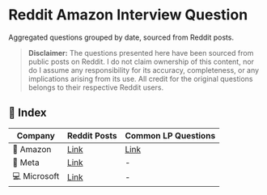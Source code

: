 # Reddit Amazon Interview Question  
Aggregated questions grouped by date, sourced from Reddit posts.

> **Disclaimer:** The questions presented here have been sourced from public posts on Reddit. I do not claim ownership of this content, nor do I assume any responsibility for its accuracy, completeness, or any implications arising from its use. All credit for the original questions belongs to their respective Reddit users.


## 📌 Index

| Company     | Reddit Posts                  | Common LP Questions               |
|-------------|------------------------------------|--------------------------------|
| 🛒 Amazon    | [Link](./Amazon/README.md)       | [Link](./Amazon/LP/README.md)   |
| 📘 Meta      | [Link](./Meta/README.md)           | -                         |
| 💻 Microsoft | [Link](./Microsoft/README.md) | -      |
